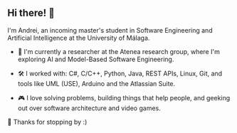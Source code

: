## Hi there! 👋

I'm Andrei, an incoming master's student in Software Engineering and Artificial Intelligence at the University of Málaga. 

- 🔭 I'm currently a researcher at the Atenea research group, where I'm exploring AI and Model-Based Software Engineering.

- 🛠️ I worked with: C#, C/C++, Python, Java, REST APIs, Linux, Git, and tools like UML (USE), Arduino and the Atlassian Suite.

- 🎮 I love solving problems, building things that help people, and geeking out over software architecture and video games.

🐾 Thanks for stopping by :)

<!--
**a-coman/a-coman** is a ✨ _special_ ✨ repository because its `README.md` (this file) appears on your GitHub profile.

Here are some ideas to get you started:

- 🔭 I’m currently working on ...
- 🌱 I’m currently learning ...
- 👯 I’m looking to collaborate on ...
- 🤔 I’m looking for help with ...
- 💬 Ask me about ...
- 📫 How to reach me: ...
- 😄 Pronouns: ...
- ⚡ Fun fact: ...
-->
